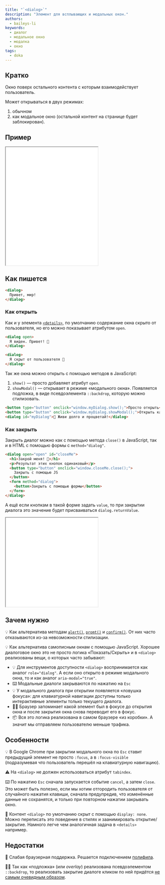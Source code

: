 ```yaml
---
title: "`<dialog>`"
description: "Элемент для всплывающих и модальных окон."
authors:
  - baileys-li
keywords:
  - диалог
  - модальное окно
  - модалка
  - окно
tags:
  - doka
---
```


## Кратко

Окно поверх остального контента с которым взаимодействует пользователь.

Может открываться в двух режимах:

1. обычном
2. как модальное окно (остальной контент на странице будет заблокирован).

## Пример

<iframe title="Пример <dialog> в модальном и обычном режиме" src="demos/basic/" height="385"></iframe>

## Как пишется

```html
<dialog>
  Привет, мир!
</dialog>
```

### Как открыть

Как и у элемента [`<details>`](html/details/), по умолчанию содержание окна скрыто от пользователя, но его можно показывает атрибутом `open`.

```html
<dialog open>
  Я виден. Привет! 👋
</dialog>

<dialog>
  Я скрыт от пользователя 🥷
</dialog>
```

Так же окна можно открыть с помощью методов в JavaScript:

1. `show()` — просто добавляет атрибут `open`.
2. `showModal()` — открывает в режиме «модального окна». Появляется подложка, в виде псевдоэлемента `::backdrop`, которую можно стилизовать.

```html
<button type="button" onclick="window.myDialog.show();">Просто открыть</button>
<button type="button" onclick="window.myDialog.showModal();">Открыть как модалку</button>
<dialog id="myDialog">🖖 Живи долго и процветай!</dialog>
```

### Как закрыть

Закрыть диалог можно как с помощью метода `close()` в JavaScript, так и в HTML с помощью формы с `method="dialog"`.

```html
<dialog open="open" id="closeMe">
  <h1>Закрой меня! 🙏</h1>
  <p>Результат этих кнопок одинаковый</p>
  <button type="button" onclick="window.closeMe.close();">
    Закрыть с помощью JS
  </button>
  <form method="dialog">
    <button>Закрыть с помощью формы</button>
  </form>
</dialog>
```

А ещё если кнопкам в такой форме задать `value`, то при закрытии диалога это значение будет присваиваться `dialog.returnValue`.

<iframe title="Пример использования `returnValue`" src="demos/return-value/" height="290"></iframe>

## Зачем нужно

💡 Как альтернатива методам [`alert()`](/js/alert), [`promt()`](/js/promt) и [`confirm()`](/js/confirm). От них часто отказываются из-за невозможности стилизации.

💡 Как альтернатива самописным окнам с помощью JavaScript. Хорошее диалоговое окно это не просто логика «Показать/Скрыть» и в `<dialog>` реализованы вещи, о которых часто забывают:

* 💡 Для инструментов доступности `<dialog>` воспринимается как аналог `role="dialog"`. А если оно открыто в режиме модального окна, то и как аналог `aria-modal="true"`.
* ⌨️ Модальные диалоги закрываются по нажатию на `Esc`
* 💡 У модального диалога при открытии появляется «ловушка фокуса»: для клавиатурной навигации доступны только интерактивные элементы только текущего диалога.
* 🎩🐇 Браузер запоминает какой элемент был в фокусе до открытия окна и после закрытия окна снова переводит его в фокус.
* 📦 Вся это логика реализована в самом браузере «из коробки». А значит мы отправляем пользователю меньше трафика.

## Особенности

💡 В Google Chrome при закрытии модального окна по `Esc` ставит предыдущий элемент не просто `:focus`, а в `:focus-visible` (подразумевая что пользователь перешёл на клавиатурную навигацию).

⚠️ На `<dialog>` не должен использоваться атрибут `tabindex`.

⌨️ По нажатию `Esc` сначала запускается событие `cancel`, а затем `close`. Это может быть полезно, если мы хотим отгородить пользователя от случайного нажатия клавиши, сначала предупредив, что изменённые данные не сохранятся, и только при повторном нажатии закрывать окно.

💫 Контент `<dialog>` по умолчанию скрыт с помощью `display: none`. Можно переписать это поведение в стилях и заанимировать открытие/закрытие. Намного легче чем аналогичная задача в `<details>` например.

## Недостатки

💁 Слабая браузерная поддержка. Решается подключением [полифила](#rasshiryaem-brauzernuyu-podderzhku).

🤷‍♂️ Так как «подложка» (или *overlay*) реализована псевдоэлементом `::backdrop`, то реализовать закрытие диалоге кликом по ней придётся [не самым очевидным образом](#zakryvaem-po-kliku-na-backdrop).
